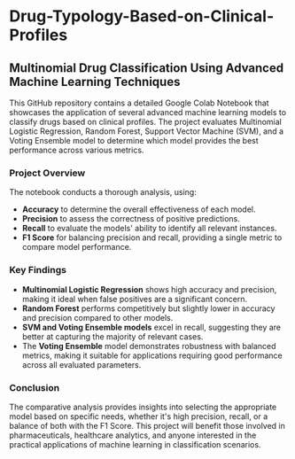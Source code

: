 # Drug-Typology-Based-on-Clinical-Profiles

## Multinomial Drug Classification Using Advanced Machine Learning Techniques

This GitHub repository contains a detailed Google Colab Notebook that showcases the application of several advanced machine learning models to classify drugs based on clinical profiles. The project evaluates Multinomial Logistic Regression, Random Forest, Support Vector Machine (SVM), and a Voting Ensemble model to determine which model provides the best performance across various metrics.

### Project Overview

The notebook conducts a thorough analysis, using:
- **Accuracy** to determine the overall effectiveness of each model.
- **Precision** to assess the correctness of positive predictions.
- **Recall** to evaluate the models' ability to identify all relevant instances.
- **F1 Score** for balancing precision and recall, providing a single metric to compare model performance.

### Key Findings
- **Multinomial Logistic Regression** shows high accuracy and precision, making it ideal when false positives are a significant concern.
- **Random Forest** performs competitively but slightly lower in accuracy and precision compared to other models.
- **SVM and Voting Ensemble models** excel in recall, suggesting they are better at capturing the majority of relevant cases.
- The **Voting Ensemble** model demonstrates robustness with balanced metrics, making it suitable for applications requiring good performance across all evaluated parameters.

### Conclusion
The comparative analysis provides insights into selecting the appropriate model based on specific needs, whether it's high precision, recall, or a balance of both with the F1 Score. This project will benefit those involved in pharmaceuticals, healthcare analytics, and anyone interested in the practical applications of machine learning in classification scenarios.


